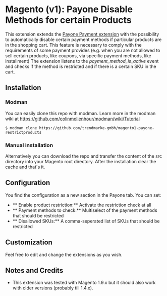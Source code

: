 # Magento (v1): Payone Disable Methods for certain Products
This extension extends the [Payone Payment extension](https://github.com/PAYONE-GmbH/magento-1) with the possibility to automatically disable certain payment methods if particular products are in the shopping cart.
This feature is necessary to comply with the requirements of some payment provides (e.g. when you are not allowed to sell certain products, like coupons, via specific payment methods, like installment)
The extension listens to the *payment_method_is_active* event and checks if the method is restricted and if there is a certain SKU in the cart.

## Installation

### Modman
You can easily clone this repo with modman. Learn more in the modman wiki at https://github.com/colinmollenhour/modman/wiki/Tutorial

```
$ modman clone https://github.com/trendmarke-gmbh/magento1-payone-restrictproducts
```

### Manual installation
Alternatively you can download the repo and transfer the content of the src directory into your Magento root directory. After the installation clear the cache and that's it.

## Configuration
You find the configuration as a new section in the Payone tab. You can set:
* ** Enable product restriction:** Activate the restriction check at all
* **  Payment methods to check:** Multiselect of the payment methods that should be restricted
* **  Disallowed SKUs:** A comma-seperated list of SKUs that should be restricted

## Customization
Feel free to edit and change the extensions as you wish. 

## Notes and Credits
- This extension was tested with Magento 1.9.x but it should also work with older versions (probably till 1.4.x).